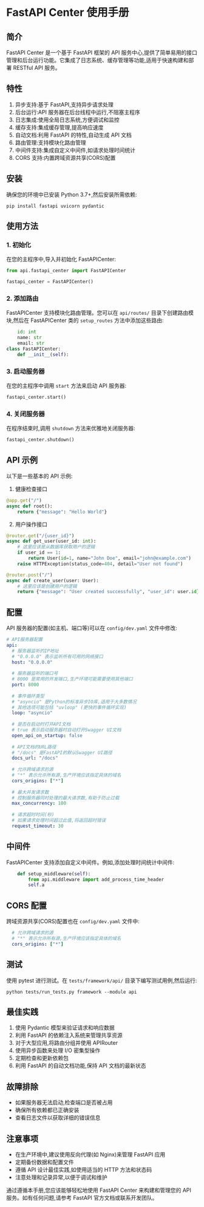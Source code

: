 # FastAPI Center 使用手册

## 简介

FastAPI Center 是一个基于 FastAPI 框架的 API 服务中心,提供了简单易用的接口管理和后台运行功能。它集成了日志系统、缓存管理等功能,适用于快速构建和部署 RESTful API 服务。

## 特性

1. 异步支持:基于 FastAPI,支持异步请求处理
2. 后台运行:API 服务器在后台线程中运行,不阻塞主程序
3. 日志集成:使用全局日志系统,方便调试和监控
4. 缓存支持:集成缓存管理,提高响应速度
5. 自动文档:利用 FastAPI 的特性,自动生成 API 文档
6. 路由管理:支持模块化路由管理
7. 中间件支持:集成自定义中间件,如请求处理时间统计
8. CORS 支持:内置跨域资源共享(CORS)配置

## 安装

确保您的环境中已安装 Python 3.7+,然后安装所需依赖:

```
pip install fastapi uvicorn pydantic
```

## 使用方法

### 1. 初始化

在您的主程序中,导入并初始化 FastAPICenter:

```python
from api.fastapi_center import FastAPICenter

fastapi_center = FastAPICenter()
```

### 2. 添加路由

FastAPICenter 支持模块化路由管理。您可以在 `api/routes/` 目录下创建路由模块,然后在 FastAPICenter 类的 `setup_routes` 方法中添加这些路由:

```14:19:api/fastapi_center.py
    id: int
    name: str
    email: str
class FastAPICenter:
    def __init__(self):
```

### 3. 启动服务器

在您的主程序中调用 `start` 方法来启动 API 服务器:

```python
fastapi_center.start()
```

### 4. 关闭服务器

在程序结束时,调用 `shutdown` 方法来优雅地关闭服务器:

```python
fastapi_center.shutdown()
```

## API 示例

以下是一些基本的 API 示例:

1. 健康检查接口

```10:12:api/main.py
@app.get("/")
async def root():
    return {"message": "Hello World"}
```

2. 用户操作接口

```11:21:api/routes/users.py
@router.get("/{user_id}")
async def get_user(user_id: int):
    # 这里应该是从数据库获取用户的逻辑
    if user_id == 1:
        return User(id=1, name="John Doe", email="john@example.com")
    raise HTTPException(status_code=404, detail="User not found")

@router.post("/")
async def create_user(user: User):
    # 这里应该是创建用户的逻辑
    return {"message": "User created successfully", "user_id": user.id}
```

## 配置

API 服务器的配置(如主机、端口等)可以在 `config/dev.yaml` 文件中修改:

```63:96:config/dev.yaml
# API服务器配置
api:
  # 服务器监听的IP地址
  # "0.0.0.0" 表示监听所有可用的网络接口
  host: "0.0.0.0"
  
  # 服务器监听的端口号
  # 8000 是常用的开发端口,生产环境可能需要使用其他端口
  port: 8000
  
  # 事件循环类型
  # "asyncio" 是Python的标准异步IO库,适用于大多数情况
  # 其他选项可能包括 "uvloop" (更快的事件循环实现)
  loop: "asyncio"
  
  # 是否在启动时打开API文档
  # true 表示启动服务器时自动打开Swagger UI文档
  open_api_on_startup: false
  
  # API文档的URL路径
  # "/docs" 是FastAPI的默认Swagger UI路径
  docs_url: "/docs"
  
  # 允许跨域请求的源
  # "*" 表示允许所有源,生产环境应该指定具体的域名
  cors_origins: ["*"]
  
  # 最大并发请求数
  # 控制服务器同时处理的最大请求数,有助于防止过载
  max_concurrency: 100
  
  # 请求超时时间(秒)
  # 如果请求处理时间超过此值,将返回超时错误
  request_timeout: 30
```

## 中间件

FastAPICenter 支持添加自定义中间件。例如,添加处理时间统计中间件:

```109:112:api/fastapi_center.py
    def setup_middleware(self):
        from api.middleware import add_process_time_header
        self.a
```

## CORS 配置

跨域资源共享(CORS)配置也在 `config/dev.yaml` 文件中:

```86:88:config/dev.yaml
  # 允许跨域请求的源
  # "*" 表示允许所有源,生产环境应该指定具体的域名
  cors_origins: ["*"]
```

## 测试

使用 pytest 进行测试。在 `tests/framework/api/` 目录下编写测试用例,然后运行:

```
python tests/run_tests.py framework --module api
```

## 最佳实践

1. 使用 Pydantic 模型来验证请求和响应数据
2. 利用 FastAPI 的依赖注入系统来管理共享资源
3. 对于大型应用,将路由分组并使用 APIRouter
4. 使用异步函数来处理 I/O 密集型操作
5. 定期检查和更新依赖包
6. 利用 FastAPI 的自动文档功能,保持 API 文档的最新状态

## 故障排除

* 如果服务器无法启动,检查端口是否被占用
* 确保所有依赖都已正确安装
* 查看日志文件以获取详细的错误信息

## 注意事项

* 在生产环境中,建议使用反向代理(如 Nginx)来管理 FastAPI 应用
* 定期备份数据和配置文件
* 遵循 API 设计最佳实践,如使用适当的 HTTP 方法和状态码
* 注意处理和记录异常,以便于调试和维护

通过遵循本手册,您应该能够轻松地使用 FastAPI Center 来构建和管理您的 API 服务。如有任何问题,请参考 FastAPI 官方文档或联系开发团队。